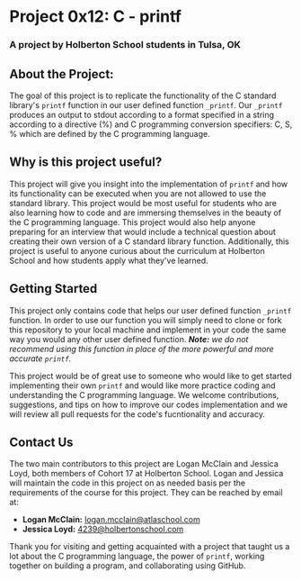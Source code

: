 # Project 0x12: C - printf
### A project by Holberton School students in Tulsa, OK

## About the Project:
The goal of this project is to replicate the functionality of the C standard
library's `printf` function in our user defined function `_printf`. Our `_printf`
produces an output to stdout according to a format specified in a string
according to a directive (%) and C programming conversion specifiers: C, S, %
which are defined by the C programming language.

## Why is this project useful?
This project will give you insight into the implementation of `printf` and how
its functionality can be executed when you are not allowed to use the standard
library. This project would be most useful for students who are also learning how
to code and are immersing themselves in the beauty of the C programming language.
This project would also help anyone preparing for an interview that would include
a technical question about creating their own version of a C standard library function.
Additionally, this project is useful to anyone curious about the curriculum at
Holberton School and how students apply what they've learned.

## Getting Started
This project only contains code that helps our user defined function `_printf`
function. In order to use our function you will simply need to clone or fork this
repository to your local machine and implement in your code the same way you would
any other user defined function. ***Note:*** *we do not recommend using this
function in place of the more powerful and more accurate `printf`.*

This project would be of great use to someone who would like to get started
implementing their own `printf` and would like more practice coding and understanding
the C programming language. We welcome contributions, suggestions, and tips on
how to improve our codes implementation and we will review all pull requests for
the code's fucntionality and accuracy.

## Contact Us
The two main contributors to this project are Logan McClain and Jessica Loyd,
both members of Cohort 17 at Holberton School. Logan and Jessica will maintain
the code in this project on as needed basis per the requirements of the course
for this project. They can be reached by email at:
- **Logan McClain:** logan.mcclain@atlaschool.com
- **Jessica Loyd:** 4239@holbertonschool.com

Thank you for visiting and getting acquainted with a project that taught us a lot
about the C programming language, the power of `printf`, working together on
building a program, and collaborating using GitHub. 
